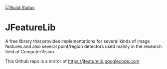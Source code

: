 [![Build Status](https://secure.travis-ci.org/muuki88/JFeatureLib.png)](http://trhttps://secure.travis-ci.org/muuki88/JFeatureLib.pngavis-ci.org/muuki88/JFeatureLib)

JFeatureLib
===========

A free library that provides implementations for several kinds of image features 
and also several point/region detectors used mainly in the research field of 
ComputerVision.

This Github repo is a mirror of https://jfeaturelib.googlecode.com
